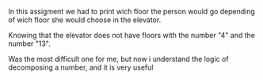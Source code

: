 In this assigment we had to print wich floor the person would go depending of wich floor she would choose in the elevator.

Knowing that the elevator does not have floors with the number "4" and the number "13".

Was the most difficult one for me, but now i understand the logic of decomposing a number, and it is very useful
